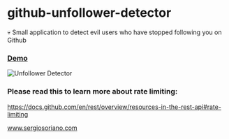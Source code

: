 # github-unfollower-detector
:skull: Small application to detect evil users who have stopped following you on Github

### [Demo](https://richardflores.me/github-unfollower-detector-master/)

![Unfollower Detector](https://raw.githubusercontent.com/sergiss/github-unfollower-detector/master/unfollower-detector.png)

### Please read this to learn more about rate limiting: 
https://docs.github.com/en/rest/overview/resources-in-the-rest-api#rate-limiting

www.sergiosoriano.com
